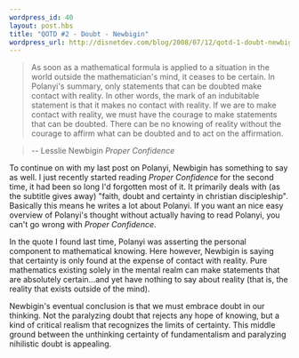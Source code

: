 ```yaml
--- 
wordpress_id: 40
layout: post.hbs
title: "QOTD #2 - Doubt - Newbigin"
wordpress_url: http://disnetdev.com/blog/2008/07/12/qotd-1-doubt-newbigin/
---
```

>As soon as a mathematical formula is applied to a situation in the world outside the mathematician's mind, it ceases to be certain. In Polanyi's summary, only statements that can be doubted make contact with reality. In other words, the mark of an indubitable statement is that it makes no contact with reality. If we are to make contact with reality, we must have the courage to make statements that can be doubted. There can be no knowing of reality without the courage to affirm what can be doubted and to act on the affirmation.

>-- Lesslie Newbigin *Proper Confidence*

To continue on with my last post on Polanyi, Newbigin has something to say as well. I just recently started reading *Proper Confidence* for the second time, it had been so long I'd forgotten most of it. It primarily deals with (as the subtitle gives away) "faith, doubt and certainty in christian discipleship". Basically this means he writes a lot about Polanyi. If you want an nice easy overview of Polanyi's thought without actually having to read Polanyi, you can't go wrong with *Proper Confidence*.

In the quote I found last time, Polanyi was asserting the personal component to mathematical knowing. Here however, Newbigin is saying that certainty is only found at the expense of contact with reality. Pure mathematics existing solely in the mental realm can make statements that are absolutely certain...and yet have nothing to say about reality (that is, the reality that exists outside of the mind).

Newbigin's eventual conclusion is that we must embrace doubt in our thinking. Not the paralyzing doubt that rejects any hope of knowing, but a kind of critical realism that recognizes the limits of certainty. This middle ground between the unthinking certainty of fundamentalism and paralyzing nihilistic doubt is appealing.
